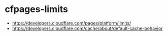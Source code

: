 # cfpages-limits

 * https://developers.cloudflare.com/pages/platform/limits/
 * https://developers.cloudflare.com/cache/about/default-cache-behavior
